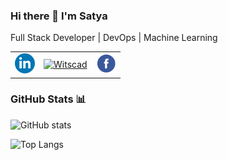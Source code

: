 ### Hi there 👋 I'm Satya
Full Stack Developer | DevOps | Machine Learning

<table border="0" style="border:none;margin:0px;border-width:0px;">
 <tr>
   <td>
    <a href="https://www.linkedin.com/in/satya-jugran/">
      <img src="https://raw.githubusercontent.com/satya-jugran/satya-jugran/master/icons/social-linkedin-circle.png" width="32" height="32" alt="LinkedIn">
    </a>
   </td>
   <td>
    <a href="https://witscad.com/">
      <img src="https://res.cloudinary.com/witspry/image/upload/v1594533167/witscad/official/witscad-icon.png" width="32" height="32" alt="Witscad">
    </a>
  </td>
   <td>
     <a href="https://www.facebook.com/groups/fullstackdevelopersnetwork/">
       <img src="https://raw.githubusercontent.com/satya-jugran/satya-jugran/master/icons/social_facebook_circle.png" width="32" height="32" alt="Facebook">
     </a>
   </td>
 </tr>
</table>

### GitHub Stats 📊
![GitHub stats](https://github-readme-stats.vercel.app/api?username=satya-jugran&show_icons=true&theme=tokyonight&include_all_commits=true&count_private=true&show=reviews,discussions_started,discussions_answered,prs_merged,prs_merged_percentage)

![Top Langs](https://github-readme-stats.vercel.app/api/top-langs/?username=satya-jugran&layout=compact&theme=tokyonight&card_width=450px)


<!--
**satya-jugran/satya-jugran** is a ✨ _special_ ✨ repository because its `README.md` (this file) appears on your GitHub profile.

Here are some ideas to get you started:

- 🔭 I’m currently working on ...
- 🌱 I’m currently learning ...
- 👯 I’m looking to collaborate on ...
- 🤔 I’m looking for help with ...
- 💬 Ask me about ...
- 📫 How to reach me: ...
- 😄 Pronouns: ...
- ⚡ Fun fact: ...
-->
